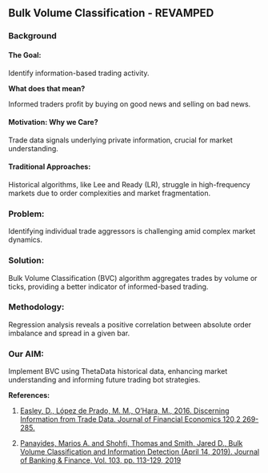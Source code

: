 ## Bulk Volume Classification - REVAMPED

### Background

#### The Goal:
Identify information-based trading activity.

**What does that mean?**

Informed traders profit by buying on good news and selling on bad news.

#### Motivation: Why we Care?

Trade data signals underlying private information, crucial for market understanding.

#### Traditional Approaches:

Historical algorithms, like Lee and Ready (LR), struggle in high-frequency markets due to order complexities and market fragmentation.

### Problem:

Identifying individual trade aggressors is challenging amid complex market dynamics.

### Solution:

Bulk Volume Classification (BVC) algorithm aggregates trades by volume or ticks, providing a better indicator of informed-based trading.

### Methodology:

Regression analysis reveals a positive correlation between absolute order imbalance and spread in a given bar.

### Our AIM:

Implement BVC using ThetaData historical data, enhancing market understanding and informing future trading bot strategies.

**References:**

1. [Easley, D., López de Prado, M. M., O’Hara, M., 2016. Discerning Information from Trade Data. Journal of Financial Economics 120,2 269-285.](https://www.sciencedirect.com/science/article/abs/pii/S0304405X16000246)

2. [Panayides, Marios A. and Shohfi, Thomas and Smith, Jared D., Bulk Volume Classification and Information Detection (April 14, 2019). Journal of Banking & Finance, Vol. 103, pp. 113-129, 2019](https://papers.ssrn.com/sol3/papers.cfm?abstract_id=2503628)
